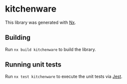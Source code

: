 # kitchenware

This library was generated with [Nx](https://nx.dev).

## Building

Run `nx build kitchenware` to build the library.

## Running unit tests

Run `nx test kitchenware` to execute the unit tests via [Jest](https://jestjs.io).
